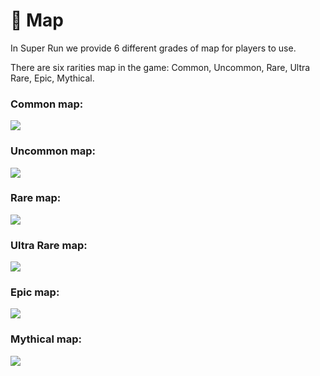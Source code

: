 # 🗾 Map

In Super Run we provide 6 different grades of map for players to use.&#x20;

There are six rarities map in the game: Common, Uncommon, Rare, Ultra Rare, Epic, Mythical.

### Common map:

![](../.gitbook/assets/map\_zero.png)

### Uncommon map:

![](../.gitbook/assets/map\_one.png)

### Rare map:

![](../.gitbook/assets/map\_two.png)

### Ultra Rare map:

![](../.gitbook/assets/map\_three.png)

### Epic map:

![](../.gitbook/assets/map\_four.png)

### Mythical map:

![](../.gitbook/assets/map\_five.png)
